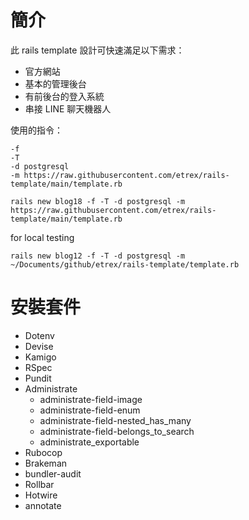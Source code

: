 # 簡介

此 rails template 設計可快速滿足以下需求：

- 官方網站
- 基本的管理後台
- 有前後台的登入系統
- 串接 LINE 聊天機器人

使用的指令：

```
-f
-T
-d postgresql
-m https://raw.githubusercontent.com/etrex/rails-template/main/template.rb
```


```
rails new blog18 -f -T -d postgresql -m https://raw.githubusercontent.com/etrex/rails-template/main/template.rb
```

for local testing
```
rails new blog12 -f -T -d postgresql -m ~/Documents/github/etrex/rails-template/template.rb
```

# 安裝套件

- Dotenv
- Devise
- Kamigo
- RSpec
- Pundit
- Administrate
  - administrate-field-image
  - administrate-field-enum
  - administrate-field-nested_has_many
  - administrate-field-belongs_to_search
  - administrate_exportable
- Rubocop
- Brakeman
- bundler-audit
- Rollbar
- Hotwire
- annotate
